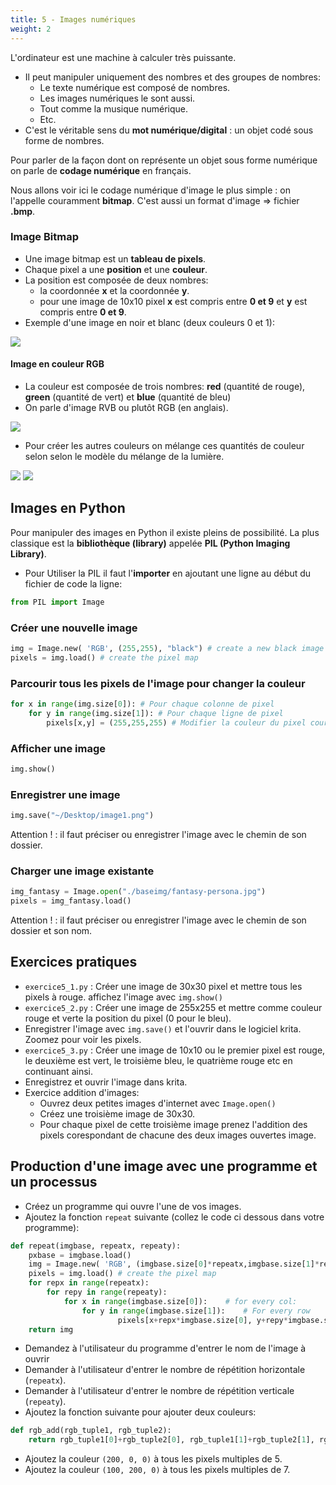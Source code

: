 ```yaml
---
title: 5 - Images numériques 
weight: 2
---
```



L'ordinateur est une machine à calculer très puissante.

- Il peut manipuler uniquement des nombres et des groupes de nombres:
    - Le texte numérique est composé de nombres.
    - Les images numériques le sont aussi.
    - Tout comme la musique numérique.
    - Etc.
- C'est le véritable sens du **mot numérique/digital** : un objet codé sous forme de nombres.

Pour parler de la façon dont on représente un objet sous forme numérique on parle de **codage numérique** en français.

Nous allons voir ici le codage numérique d'image le plus simple : on l'appelle couramment **bitmap**. C'est aussi un format d'image => fichier **.bmp**.

### Image Bitmap

- Une image bitmap est un **tableau de pixels**.
- Chaque pixel a une **position** et une **couleur**.
- La position est composée de deux nombres:
    - la coordonnée **x** et la coordonnée **y**.
    - pour une image de 10x10 pixel **x** est compris entre **0 et 9** et **y** est compris entre **0 et 9**.
- Exemple d'une image en noir et blanc (deux couleurs 0 et 1):

![](../../../../images/eart/how-bitmap-images-are-stored.png)

#### Image en couleur RGB

- La couleur est composée de trois nombres: **red** (quantité de rouge), **green** (quantité de vert) et **blue** (quantité de bleu)
- On parle d'image RVB ou plutôt RGB (en anglais).

![](../../../../images/eart/220px-RGB_sliders.svg.png)

- Pour créer les autres couleurs on mélange ces quantités de couleur selon selon le modèle du mélange de la lumière.

![](../../../../images/eart/220px-AdditiveColor.svg.png)
![](../../../../images/eart/rgb-examples.png)



## Images en Python

Pour manipuler des images en Python il existe pleins de possibilité. La plus classique est la **bibliothèque (library)** appelée **PIL (Python Imaging Library)**.

- Pour Utiliser la PIL il faut l'**importer** en ajoutant une ligne au début du fichier de code la ligne:

```python
from PIL import Image
```

### Créer une nouvelle image

```python
img = Image.new( 'RGB', (255,255), "black") # create a new black image
pixels = img.load() # create the pixel map
```

### Parcourir tous les pixels de l'image pour changer la couleur

```python
for x in range(img.size[0]): # Pour chaque colonne de pixel
    for y in range(img.size[1]): # Pour chaque ligne de pixel
        pixels[x,y] = (255,255,255) # Modifier la couleur du pixel courant
```

### Afficher une image

```python
img.show()
```

### Enregistrer une image

```python
img.save("~/Desktop/image1.png")
```

Attention ! : il faut préciser ou enregistrer l'image avec le chemin de son dossier.

### Charger une image existante

```python
img_fantasy = Image.open("./baseimg/fantasy-persona.jpg")
pixels = img_fantasy.load()
```

Attention ! : il faut préciser ou enregistrer l'image avec le chemin de son dossier et son nom.

## Exercices pratiques

- `exercice5_1.py` : Créer une image de 30x30 pixel et mettre tous les pixels à rouge. affichez l'image avec `img.show()`
- `exercice5_2.py` : Créer une image de 255x255 et mettre comme couleur rouge et verte la position du pixel (0 pour le bleu).
- Enregistrer l'image avec `img.save()` et l'ouvrir dans le logiciel krita. Zoomez pour voir les pixels.
- `exercice5_3.py` : Créer une image de 10x10 ou le premier pixel est rouge, le deuxième est vert, le troisième bleu, le quatrième rouge etc en continuant ainsi.
- Enregistrez et ouvrir l'image dans krita.
- Exercice addition d'images:
    - Ouvrez deux petites images d'internet avec `Image.open()`
    - Créez une troisième image de 30x30.
    - Pour chaque pixel de cette troisième image prenez l'addition des pixels corespondant de chacune des deux images ouvertes image.

## Production d'une image avec une programme et un processus

- Créez un programme qui ouvre l'une de vos images.
- Ajoutez la fonction `repeat` suivante (collez le code ci dessous dans votre programme):

```python
def repeat(imgbase, repeatx, repeaty):
    pxbase = imgbase.load()
    img = Image.new( 'RGB', (imgbase.size[0]*repeatx,imgbase.size[1]*repeaty), "black") # create a new black image
    pixels = img.load() # create the pixel map
    for repx in range(repeatx):
        for repy in range(repeaty):
            for x in range(imgbase.size[0]):    # for every col:
                for y in range(imgbase.size[1]):    # For every row
                        pixels[x+repx*imgbase.size[0], y+repy*imgbase.size[1]] = pxbase[x, y]
    return img
```

- Demandez à l'utilisateur du programme d'entrer le nom de l'image à ouvrir
- Demander à l'utilisateur d'entrer le nombre de répétition horizontale (`repeatx`).
- Demander à l'utilisateur d'entrer le nombre de répétition verticale (`repeaty`).
- Ajoutez la fonction suivante pour ajouter deux couleurs:

```python
def rgb_add(rgb_tuple1, rgb_tuple2):
    return rgb_tuple1[0]+rgb_tuple2[0], rgb_tuple1[1]+rgb_tuple2[1], rgb_tuple1[2]+rgb_tuple2[2]
```

- Ajoutez la couleur `(200, 0, 0)` à tous les pixels multiples de 5.
- Ajoutez la couleur `(100, 200, 0)` à tous les pixels multiples de 7.